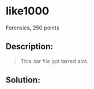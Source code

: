 # like1000
Forensics, 250 points

## Description:
> This .tar file got tarred alot.


## Solution: 


